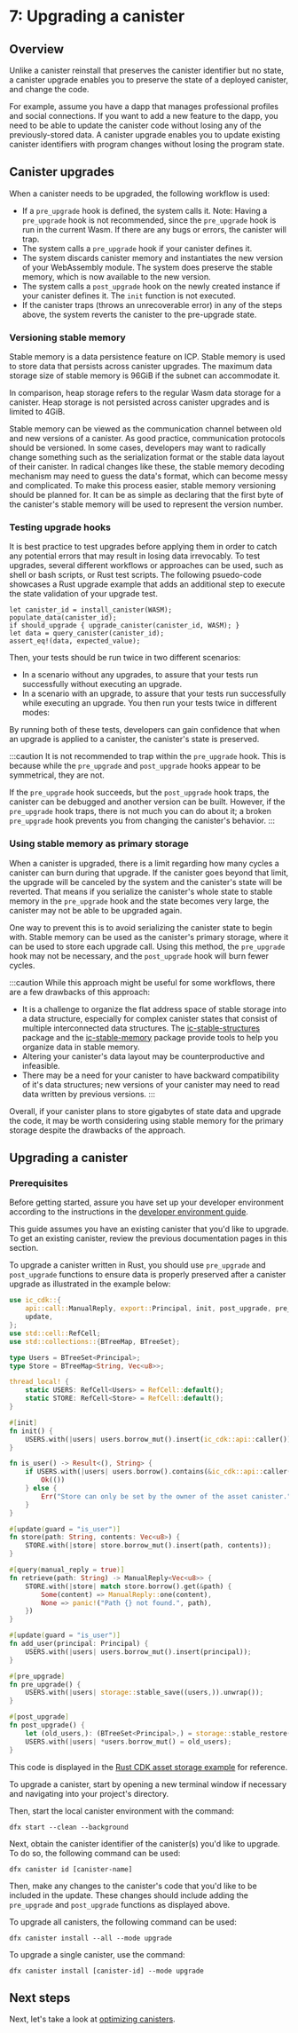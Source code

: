 # 7: Upgrading a canister

## Overview

Unlike a canister reinstall that preserves the canister identifier but no state, a canister upgrade enables you to preserve the state of a deployed canister, and change the code.

For example, assume you have a dapp that manages professional profiles and social connections. If you want to add a new feature to the dapp, you need to be able to update the canister code without losing any of the previously-stored data. A canister upgrade enables you to update existing canister identifiers with program changes without losing the program state.

## Canister upgrades
When a canister needs to be upgraded, the following workflow is used:
- If a `pre_upgrade` hook is defined, the system calls it. Note: Having a `pre_upgrade` hook is not recommended, since the `pre_upgrade` hook is run in the current Wasm. If there are any bugs or errors, the canister will trap. 
- The system calls a `pre_upgrade` hook if your canister defines it.
- The system discards canister memory and instantiates the new version of your WebAssembly module. The system does preserve the stable memory, which is now available to the new version.
- The system calls a `post_upgrade` hook on the newly created instance if your canister defines it. The `init` function is not executed.
- If the canister traps (throws an unrecoverable error) in any of the steps above, the system reverts the canister to the pre-upgrade state.

### Versioning stable memory

Stable memory is a data persistence feature on ICP. Stable memory is used to store data that persists across canister upgrades. The maximum data storage size of stable memory is 96GiB if the subnet can accommodate it. 

In comparison, heap storage refers to the regular Wasm data storage for a canister. Heap storage is not persisted across canister upgrades and is limited to 4GiB. 

Stable memory can be viewed as the communication channel between old and new versions of a canister. As good practice, communication protocols should be versioned. In some cases, developers may want to radically change something such as the serialization format or the stable data layout of their canister. In radical changes like these, the stable memory decoding mechanism may need to guess the data's format, which can become messy and complicated. To make this process easier, stable memory versioning should be planned for. It can be as simple as declaring that the first byte of the canister's stable memory will be used to represent the version number. 

### Testing upgrade hooks

It is best practice to test upgrades before applying them in order to catch any potential errors that may result in losing data irrevocably. To test upgrades, several different workflows or approaches can be used, such as shell or bash scripts, or Rust test scripts. The following psuedo-code showcases a Rust upgrade example that adds an additional step to execute the state validation of your upgrade test. 

```
let canister_id = install_canister(WASM);
populate_data(canister_id);
if should_upgrade { upgrade_canister(canister_id, WASM); }
let data = query_canister(canister_id);
assert_eq!(data, expected_value);
```

Then, your tests should be run twice in two different scenarios:
- In a scenario without any upgrades, to assure that your tests run successfully without executing an upgrade.
- In a scenario with an upgrade, to assure that your tests run successfully while executing an upgrade. 
You then run your tests twice in different modes:

By running both of these tests, developers can gain confidence that when an upgrade is applied to a canister, the canister's state is preserved. 

:::caution
It is not recommended to trap within the `pre_upgrade` hook. This is because while the `pre_upgrade` and `post_upgrade` hooks appear to be symmetrical, they are not. 

If the `pre_upgrade` hook succeeds, but the `post_upgrade` hook traps, the canister can be debugged and another version can be built. However, if the `pre_upgrade` hook traps, there is not much you can do about it; a broken `pre_upgrade` hook prevents you from changing the canister's behavior. 
:::

### Using stable memory as primary storage

When a canister is upgraded, there is a limit regarding how many cycles a canister can burn during that upgrade. If the canister goes beyond that limit, the upgrade will be canceled by the system and the canister's state will be reverted. That means if you serialize the canister's whole state to stable memory in the `pre_upgrade` hook and the state becomes very large, the canister may not be able to be upgraded again. 

One way to prevent this is to avoid serializing the canister state to begin with. Stable memory can be used as the canister's primary storage, where it can be used to store each upgrade call. Using this method, the `pre_upgrade` hook may not be necessary, and the `post_upgrade` hook will burn fewer cycles. 

:::caution
While this approach might be useful for some workflows, there are a few drawbacks of this approach:
- It is a challenge to organize the flat address space of stable storage into a data structure, especially for complex canister states that consist of multiple interconnected data structures. The [ic-stable-structures](https://crates.io/crates/ic-stable-structures) package and the [ic-stable-memory](https://crates.io/crates/ic-stable-memory) package provide tools to help you organize data in stable memory.
- Altering your canister's data layout may be counterproductive and infeasible. 
- There may be a need for your canister to have backward compatibility of it's data structures; new versions of your canister may need to read data written by previous versions. 
:::

Overall, if your canister plans to store gigabytes of state data and upgrade the code, it may be worth considering using stable memory for the primary storage despite the drawbacks of the approach. 

## Upgrading a canister 

### Prerequisites

Before getting started, assure you have set up your developer environment according to the instructions in the [developer environment guide](./3-dev-env.md).

This guide assumes you have an existing canister that you'd like to upgrade. To get an existing canister, review the previous documentation pages in this section. 

To upgrade a canister written in Rust, you should use `pre_upgrade` and `post_upgrade` functions to ensure data is properly preserved after a canister upgrade as illustrated in the example below:

```rust
use ic_cdk::{
    api::call::ManualReply, export::Principal, init, post_upgrade, pre_upgrade, query, storage,
    update,
};
use std::cell::RefCell;
use std::collections::{BTreeMap, BTreeSet};

type Users = BTreeSet<Principal>;
type Store = BTreeMap<String, Vec<u8>>;

thread_local! {
    static USERS: RefCell<Users> = RefCell::default();
    static STORE: RefCell<Store> = RefCell::default();
}

#[init]
fn init() {
    USERS.with(|users| users.borrow_mut().insert(ic_cdk::api::caller()));
}

fn is_user() -> Result<(), String> {
    if USERS.with(|users| users.borrow().contains(&ic_cdk::api::caller())) {
        Ok(())
    } else {
        Err("Store can only be set by the owner of the asset canister.".to_string())
    }
}

#[update(guard = "is_user")]
fn store(path: String, contents: Vec<u8>) {
    STORE.with(|store| store.borrow_mut().insert(path, contents));
}

#[query(manual_reply = true)]
fn retrieve(path: String) -> ManualReply<Vec<u8>> {
    STORE.with(|store| match store.borrow().get(&path) {
        Some(content) => ManualReply::one(content),
        None => panic!("Path {} not found.", path),
    })
}

#[update(guard = "is_user")]
fn add_user(principal: Principal) {
    USERS.with(|users| users.borrow_mut().insert(principal));
}

#[pre_upgrade]
fn pre_upgrade() {
    USERS.with(|users| storage::stable_save((users,)).unwrap());
}

#[post_upgrade]
fn post_upgrade() {
    let (old_users,): (BTreeSet<Principal>,) = storage::stable_restore().unwrap();
    USERS.with(|users| *users.borrow_mut() = old_users);
}
```

This code is displayed in the [Rust CDK asset storage example](https://github.com/dfinity/cdk-rs/blob/main/examples/asset_storage/src/asset_storage_rs/lib.rs) for reference. 

To upgrade a canister, start by opening a new terminal window if necessary and navigating into your project's directory.

Then, start the local canister environment with the command:

```
dfx start --clean --background
```

Next, obtain the canister identifier of the canister(s) you'd like to upgrade. To do so, the following command can be used:

```
dfx canister id [canister-name]
```

Then, make any changes to the canister's code that you'd like to be included in the update. These changes should include adding the `pre_upgrade` and `post_upgrade` functions as displayed above. 

To upgrade all canisters, the following command can be used:

```
dfx canister install --all --mode upgrade
```

To upgrade a single canister, use the command:

```
dfx canister install [canister-id] --mode upgrade
```

## Next steps

Next, let's take a look at [optimizing canisters](./8-optimizing.md).
